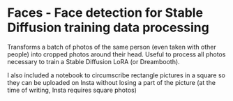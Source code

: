 # Faces - Face detection for Stable Diffusion training data processing

Transforms a batch of photos of the same person (even taken with other people) into cropped photos around their head. Useful to process all photos necessary to train a Stable Diffusion LoRA (or Dreambooth).

I also included a notebook to circumscribe rectangle pictures in a square so they can be uploaded on Insta without losing a part of the picture (at the time of writing, Insta requires square photos)